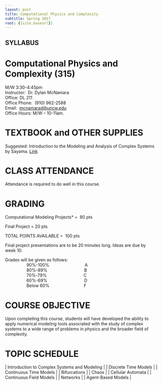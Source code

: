 ```yaml
---
layout: post
title: Computational Physics and Complexity
subtitle: Spring 2017
root: {{site.baseurl}}
---
```


## SYLLABUS

# Computational Physics and Complexity (315)

M/W 3:30-4:45pm  
Instructor:  Dr. Dylan McNamara  
Office: DL 211  
Office Phone:  (910) 962-2588  
Email:  mcnamarad@uncw.edu  
Office Hours: M/W – 10-11am.  

# TEXTBOOK and OTHER SUPPLIES

Suggested: Introduction to the Modeling and Analysis of Complex Systems by Sayama.  [Link][Book]

# CLASS ATTENDANCE

Attendance is required to do well in this course.  

# GRADING

Computational Modeling Projects*    =  80 pts   

Final Project                       =  20 pts

TOTAL POINTS AVAILABLE              =  100 pts

Final project presentations are to be 20 minutes long.  Ideas are due by week 10.

Grades will be given as follows:  
                  90%-100%                              A  
                  80%-89%                               B  
                  70%-79%                               C  
                  60%-69%                               D  
                  Below 60%                             F  


# COURSE OBJECTIVE

Upon completing this course, students will have developed the ability to apply numerical modeling tools associated with the study of complex systems to a wide range of problems in physics and the broader field of complexity.


# TOPIC SCHEDULE

| Introduction to Complex Systems and Modeling |
| Discrete Time Models |
| Continuous Time Models |
| Bifurcations |
| Chaos |
| Cellular Automata |
| Continuous Field Models |
| Networks |
| Agent-Based Models |

[Book]: http://textbooks.opensuny.org/introduction-to-the-modeling-and-analysis-of-complex-systems/
